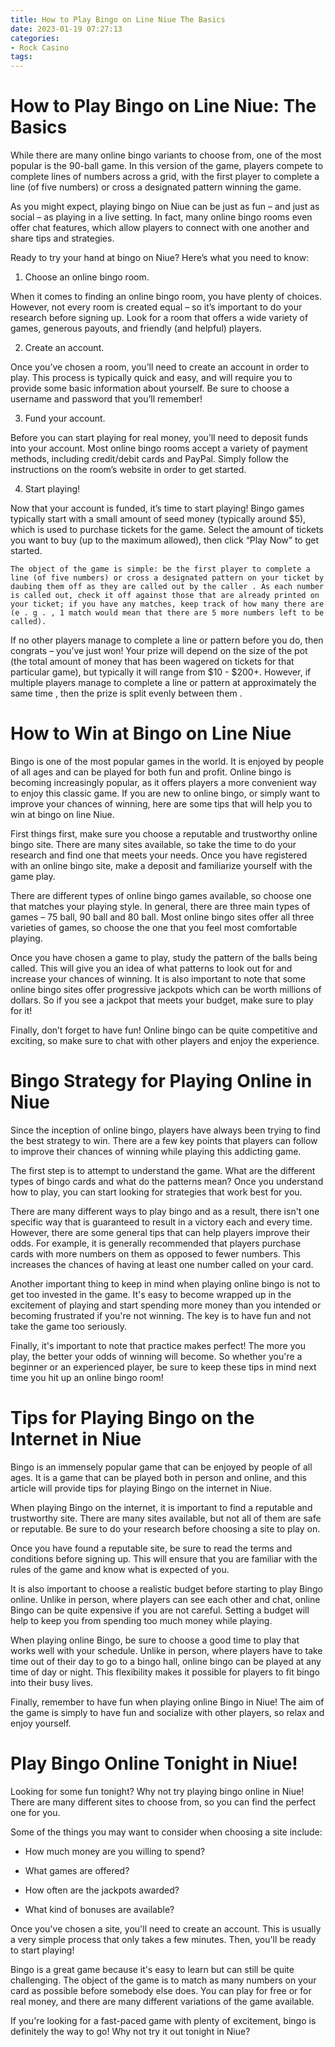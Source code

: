 ```yaml
---
title: How to Play Bingo on Line Niue The Basics
date: 2023-01-19 07:27:13
categories:
- Rock Casino
tags:
---
```



#  How to Play Bingo on Line Niue: The Basics

While there are many online bingo variants to choose from, one of the most popular is the 90-ball game. In this version of the game, players compete to complete lines of numbers across a grid, with the first player to complete a line (of five numbers) or cross a designated pattern winning the game.

As you might expect, playing bingo on Niue can be just as fun – and just as social – as playing in a live setting. In fact, many online bingo rooms even offer chat features, which allow players to connect with one another and share tips and strategies.

Ready to try your hand at bingo on Niue? Here’s what you need to know:

1. Choose an online bingo room.

When it comes to finding an online bingo room, you have plenty of choices. However, not every room is created equal – so it’s important to do your research before signing up. Look for a room that offers a wide variety of games, generous payouts, and friendly (and helpful) players.

2. Create an account.

Once you’ve chosen a room, you’ll need to create an account in order to play. This process is typically quick and easy, and will require you to provide some basic information about yourself. Be sure to choose a username and password that you’ll remember!

3. Fund your account.

Before you can start playing for real money, you’ll need to deposit funds into your account. Most online bingo rooms accept a variety of payment methods, including credit/debit cards and PayPal. Simply follow the instructions on the room’s website in order to get started.

4. Start playing!

Now that your account is funded, it’s time to start playing! Bingo games typically start with a small amount of seed money (typically around $5), which is used to purchase tickets for the game. Select the amount of tickets you want to buy (up to the maximum allowed), then click “Play Now” to get started.

    The object of the game is simple: be the first player to complete a line (of five numbers) or cross a designated pattern on your ticket by daubing them off as they are called out by the caller . As each number is called out, check it off against those that are already printed on your ticket; if you have any matches, keep track of how many there are (e . g . , 1 match would mean that there are 5 more numbers left to be called). 

   If no other players manage to complete a line or pattern before you do, then congrats – you’ve just won! Your prize will depend on the size of the pot (the total amount of money that has been wagered on tickets for that particular game), but typically it will range from $10 - $200+. However, if multiple players manage to complete a line or pattern at approximately the same time , then the prize is split evenly between them .

#  How to Win at Bingo on Line Niue

Bingo is one of the most popular games in the world. It is enjoyed by people of all ages and can be played for both fun and profit. Online bingo is becoming increasingly popular, as it offers players a more convenient way to enjoy this classic game. If you are new to online bingo, or simply want to improve your chances of winning, here are some tips that will help you to win at bingo on line Niue.

First things first, make sure you choose a reputable and trustworthy online bingo site. There are many sites available, so take the time to do your research and find one that meets your needs. Once you have registered with an online bingo site, make a deposit and familiarize yourself with the game play.

There are different types of online bingo games available, so choose one that matches your playing style. In general, there are three main types of games – 75 ball, 90 ball and 80 ball. Most online bingo sites offer all three varieties of games, so choose the one that you feel most comfortable playing.

Once you have chosen a game to play, study the pattern of the balls being called. This will give you an idea of what patterns to look out for and increase your chances of winning. It is also important to note that some online bingo sites offer progressive jackpots which can be worth millions of dollars. So if you see a jackpot that meets your budget, make sure to play for it!

Finally, don’t forget to have fun! Online bingo can be quite competitive and exciting, so make sure to chat with other players and enjoy the experience.

#  Bingo Strategy for Playing Online in Niue

Since the inception of online bingo, players have always been trying to find the best strategy to win. There are a few key points that players can follow to improve their chances of winning while playing this addicting game.

The first step is to attempt to understand the game. What are the different types of bingo cards and what do the patterns mean? Once you understand how to play, you can start looking for strategies that work best for you.

There are many different ways to play bingo and as a result, there isn't one specific way that is guaranteed to result in a victory each and every time. However, there are some general tips that can help players improve their odds. For example, it is generally recommended that players purchase cards with more numbers on them as opposed to fewer numbers. This increases the chances of having at least one number called on your card.

Another important thing to keep in mind when playing online bingo is not to get too invested in the game. It's easy to become wrapped up in the excitement of playing and start spending more money than you intended or becoming frustrated if you're not winning. The key is to have fun and not take the game too seriously.

Finally, it's important to note that practice makes perfect! The more you play, the better your odds of winning will become. So whether you're a beginner or an experienced player, be sure to keep these tips in mind next time you hit up an online bingo room!

#  Tips for Playing Bingo on the Internet in Niue 

Bingo is an immensely popular game that can be enjoyed by people of all ages. It is a game that can be played both in person and online, and this article will provide tips for playing Bingo on the internet in Niue.

When playing Bingo on the internet, it is important to find a reputable and trustworthy site. There are many sites available, but not all of them are safe or reputable. Be sure to do your research before choosing a site to play on.

Once you have found a reputable site, be sure to read the terms and conditions before signing up. This will ensure that you are familiar with the rules of the game and know what is expected of you.

It is also important to choose a realistic budget before starting to play Bingo online. Unlike in person, where players can see each other and chat, online Bingo can be quite expensive if you are not careful. Setting a budget will help to keep you from spending too much money while playing.

When playing online Bingo, be sure to choose a good time to play that works well with your schedule. Unlike in person, where players have to take time out of their day to go to a bingo hall, online bingo can be played at any time of day or night. This flexibility makes it possible for players to fit bingo into their busy lives.

Finally, remember to have fun when playing online Bingo in Niue! The aim of the game is simply to have fun and socialize with other players, so relax and enjoy yourself.

#  Play Bingo Online Tonight in Niue!

Looking for some fun tonight? Why not try playing bingo online in Niue! There are many different sites to choose from, so you can find the perfect one for you.

Some of the things you may want to consider when choosing a site include:

* How much money are you willing to spend?

* What games are offered?

* How often are the jackpots awarded?

* What kind of bonuses are available?

Once you've chosen a site, you'll need to create an account. This is usually a very simple process that only takes a few minutes. Then, you'll be ready to start playing!

Bingo is a great game because it's easy to learn but can still be quite challenging. The object of the game is to match as many numbers on your card as possible before somebody else does. You can play for free or for real money, and there are many different variations of the game available.

If you're looking for a fast-paced game with plenty of excitement, bingo is definitely the way to go! Why not try it out tonight in Niue?